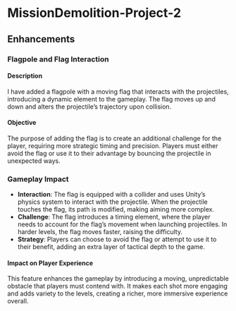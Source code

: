 # MissionDemolition-Project-2

## Enhancements

### Flagpole and Flag Interaction

#### Description
I have added a flagpole with a moving flag that interacts with the projectiles, introducing a dynamic element to the gameplay. The flag moves up and down and alters the projectile’s trajectory upon collision.

#### Objective
The purpose of adding the flag is to create an additional challenge for the player, requiring more strategic timing and precision. Players must either avoid the flag or use it to their advantage by bouncing the projectile in unexpected ways.

### Gameplay Impact
- **Interaction**: The flag is equipped with a collider and uses Unity’s physics system to interact with the projectile. When the projectile touches the flag, its path is modified, making aiming more complex.
- **Challenge**: The flag introduces a timing element, where the player needs to account for the flag’s movement when launching projectiles. In harder levels, the flag moves faster, raising the difficulty.
- **Strategy**: Players can choose to avoid the flag or attempt to use it to their benefit, adding an extra layer of tactical depth to the game.

#### Impact on Player Experience
This feature enhances the gameplay by introducing a moving, unpredictable obstacle that players must contend with. It makes each shot more engaging and adds variety to the levels, creating a richer, more immersive experience overall.

 
